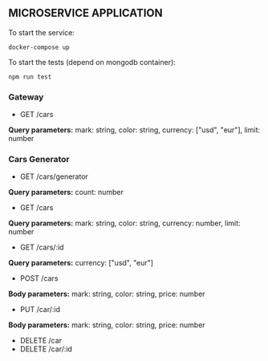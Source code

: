 ## MICROSERVICE APPLICATION

To start the service:
```
docker-compose up
```

To start the tests (depend on mongodb container):
```
npm run test
```

### Gateway

- GET /cars

**Query parameters:**
    mark: string,
    color: string,
    currency: ["usd", "eur"],
    limit: number

### Cars Generator
- GET /cars/generator

**Query parameters:**
    count: number
    
- GET /cars

**Query parameters:**
    mark: string,
    color: string,
    currency: number,
    limit: number
    
- GET /cars/:id

**Query parameters:**
    currency: ["usd", "eur"]

- POST /cars

**Body parameters:**
    mark: string,
    color: string,
    price: number
    
- PUT /car/:id

**Body parameters:**
    mark: string,
    color: string,
    price: number
    
- DELETE /car
- DELETE /car/:id
